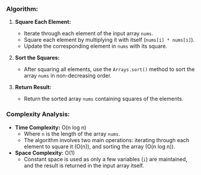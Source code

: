 ### Algorithm:
1. **Square Each Element:**
   - Iterate through each element of the input array `nums`.
   - Square each element by multiplying it with itself (`nums[i] * nums[i]`).
   - Update the corresponding element in `nums` with its square.

2. **Sort the Squares:**
   - After squaring all elements, use the `Arrays.sort()` method to sort the array `nums` in non-decreasing order.

3. **Return Result:**
   - Return the sorted array `nums` containing squares of the elements.

### Complexity Analysis:
- **Time Complexity:** O(n log n)
  - Where `n` is the length of the array `nums`.
  - The algorithm involves two main operations: iterating through each element to square it (O(n)), and sorting the array (O(n log n)).
- **Space Complexity:** O(1)
  - Constant space is used as only a few variables (`i`) are maintained, and the result is returned in the input array itself.
